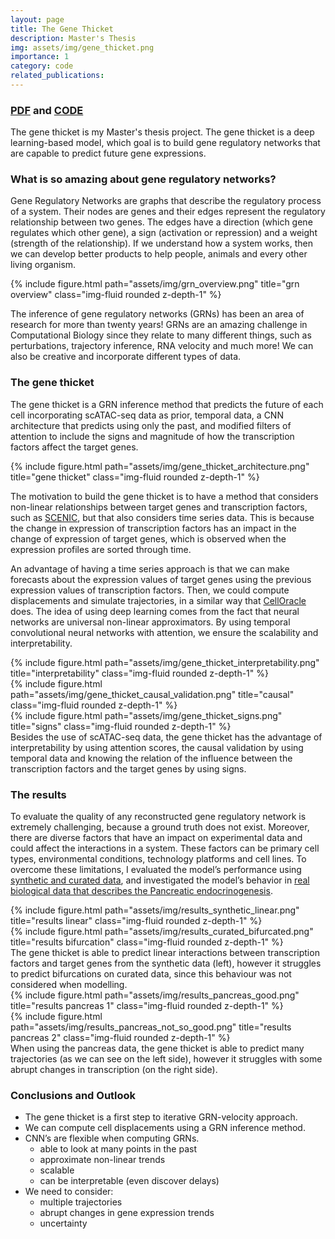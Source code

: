 ```yaml
---
layout: page
title: The Gene Thicket
description: Master's Thesis
img: assets/img/gene_thicket.png
importance: 1
category: code
related_publications:
---
```



### <a href="https://loremendez.github.io/assets/pdf/Inference_of_Gene_Regulatory_Networks.pdf">PDF</a>  and <a href="https://github.com/loremendez/The-Gene-Thicket">CODE</a>

The gene thicket is my Master's thesis project. The gene thicket is a deep learning-based model, which goal is to build gene regulatory networks that are capable to predict future gene expressions.

### What is so amazing about gene regulatory networks?

Gene Regulatory Networks are graphs that describe the regulatory process of a system. Their nodes are genes and their edges represent the regulatory relationship between two genes. The edges have a direction (which gene regulates which other gene), a sign (activation or repression) and a weight (strength of the relationship). If we understand how a system works, then we can develop better products to help people, animals and every other living organism.

<div class="row">
    <div class="col-sm mt-3 mt-md-0">
        {% include figure.html path="assets/img/grn_overview.png" title="grn overview" class="img-fluid rounded z-depth-1" %}
    </div>
</div>

The inference of gene regulatory networks (GRNs) has been an area of research for more than twenty years! GRNs are an amazing challenge in Computational Biology since they relate to many different things, such as perturbations, trajectory inference, RNA velocity and much more! We can also be creative and incorporate different types of data.

### The gene thicket

The gene thicket is a GRN inference method that predicts the future of each cell incorporating scATAC-seq data as prior, temporal data, a CNN architecture that predicts using only the past, and modified filters of attention to include the signs and magnitude of how the transcription factors affect the target genes.

<div class="row">
    <div class="col-sm mt-3 mt-md-0">
        {% include figure.html path="assets/img/gene_thicket_architecture.png" title="gene thicket" class="img-fluid rounded z-depth-1" %}
    </div>
</div>

The motivation to build the gene thicket is to have a method that considers non-linear relationships between target genes and transcription factors, such as <a href="https://github.com/aertslab/pySCENIC">SCENIC</a>, but that also considers time series data. This is because the change in expression of transcription factors has an impact in the change of expression of target genes, which is observed when the expression profiles are sorted through time.


An advantage of having a time series approach is that we can make forecasts about the expression values of target genes using the previous expression values of transcription factors. Then, we could compute displacements and simulate trajectories, in a similar way that <a href="https://github.com/morris-lab/CellOracle ">CellOracle</a> does.
The idea of using deep learning comes from the fact that neural networks are universal non-linear approximators. By using temporal convolutional neural networks with attention, we ensure the scalability and interpretability.

<div class="row">
    <div class="col-sm mt-3 mt-md-0">
        {% include figure.html path="assets/img/gene_thicket_interpretability.png" title="interpretability" class="img-fluid rounded z-depth-1" %}
    </div>
    <div class="col-sm mt-3 mt-md-0">
        {% include figure.html path="assets/img/gene_thicket_causal_validation.png" title="causal" class="img-fluid rounded z-depth-1" %}
    </div>
    <div class="col-sm mt-3 mt-md-0">
        {% include figure.html path="assets/img/gene_thicket_signs.png" title="signs" class="img-fluid rounded z-depth-1" %}
    </div>
</div>
<div class="caption">
    Besides the use of scATAC-seq data, the gene thicket has the advantage of interpretability by using attention scores, the causal validation by using temporal data and knowing the relation of the influence between the transcription factors and the target genes by using signs.
</div>

### The results

To evaluate the quality of any reconstructed gene regulatory network is extremely challenging, because a ground truth does not exist. Moreover, there are diverse factors that have an impact on experimental data and could affect the interactions in a system. These factors can be primary cell types, environmental conditions, technology platforms and cell lines. To overcome these limitations, I evaluated the model’s performance using <a href="https://www.biorxiv.org/content/10.1101/642926v3">synthetic and curated data</a>, and investigated the model’s behavior in <a href="https://pubmed.ncbi.nlm.nih.gov/31160421/">real biological data that describes the Pancreatic endocrinogenesis</a>.

<div class="row justify-content-sm-center">
    <div class="col-sm-8 mt-3 mt-md-0">
        {% include figure.html path="assets/img/results_synthetic_linear.png" title="results linear" class="img-fluid rounded z-depth-1" %}
    </div>
    <div class="col-sm-4 mt-3 mt-md-0">
        {% include figure.html path="assets/img/results_curated_bifurcated.png" title="results bifurcation" class="img-fluid rounded z-depth-1" %}
    </div>
</div>
<div class="caption">
    The gene thicket is able to predict linear interactions between transcription factors and target genes from the synthetic data (left), however it struggles to predict bifurcations on curated data, since this behaviour was not considered when modelling.
</div>

<div class="row">
    <div class="col-sm mt-3 mt-md-0">
        {% include figure.html path="assets/img/results_pancreas_good.png" title="results pancreas 1" class="img-fluid rounded z-depth-1" %}
    </div>
    <div class="col-sm mt-3 mt-md-0">
        {% include figure.html path="assets/img/results_pancreas_not_so_good.png" title="results pancreas 2" class="img-fluid rounded z-depth-1" %}
    </div>
</div>
<div class="caption">
    When using the pancreas data, the gene thicket is able to predict many trajectories (as we can see on the left side), however it struggles with some abrupt changes in transcription (on the right side).
</div>

### Conclusions and Outlook

* The gene thicket is a first step to iterative GRN-velocity approach.
* We can compute cell displacements using a GRN inference method.
* CNN’s are flexible when computing GRNs.
    * able to look at many points in the past
    * approximate non-linear trends
    * scalable
    * can be interpretable (even discover delays)
* We need to consider:
    * multiple trajectories
    * abrupt changes in gene expression trends
    * uncertainty
